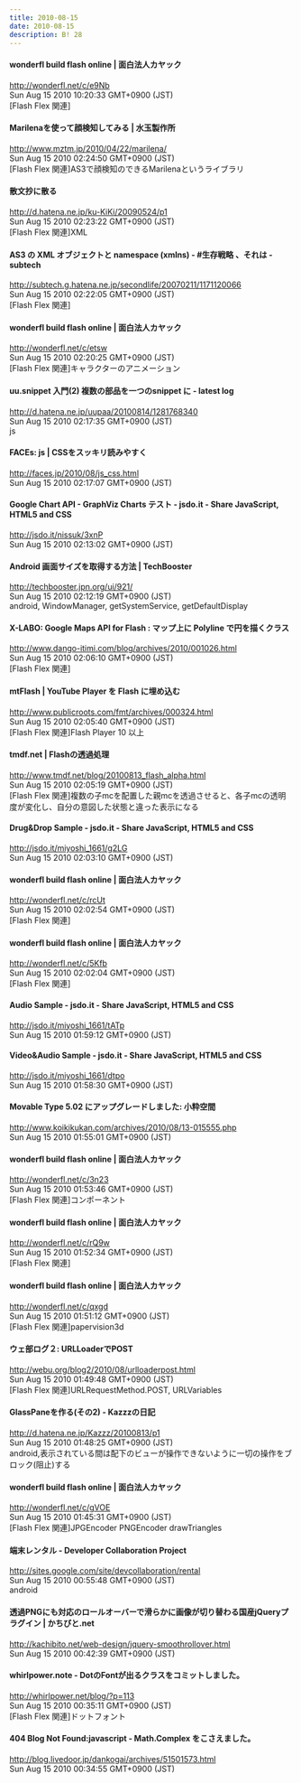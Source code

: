 ```yaml
---
title: 2010-08-15
date: 2010-08-15
description: B! 28
---
```


#### wonderfl build flash online | 面白法人カヤック
http://wonderfl.net/c/e9Nb<br>
Sun Aug 15 2010 10:20:33 GMT+0900 (JST)<br>
[Flash Flex 関連]


#### Marilenaを使って顔検知してみる | 水玉製作所
http://www.mztm.jp/2010/04/22/marilena/<br>
Sun Aug 15 2010 02:24:50 GMT+0900 (JST)<br>
[Flash Flex 関連]AS3で顔検知のできるMarilenaというライブラリ


#### 散文抄に散る
http://d.hatena.ne.jp/ku-KiKi/20090524/p1<br>
Sun Aug 15 2010 02:23:22 GMT+0900 (JST)<br>
[Flash Flex 関連]XML


#### AS3 の XML オブジェクトと namespace (xmlns) - #生存戦略 、それは - subtech
http://subtech.g.hatena.ne.jp/secondlife/20070211/1171120066<br>
Sun Aug 15 2010 02:22:05 GMT+0900 (JST)<br>
[Flash Flex 関連]


#### wonderfl build flash online | 面白法人カヤック
http://wonderfl.net/c/etsw<br>
Sun Aug 15 2010 02:20:25 GMT+0900 (JST)<br>
[Flash Flex 関連]キャラクターのアニメーション


####  uu.snippet 入門(2) 複数の部品を一つのsnippet に - latest log
http://d.hatena.ne.jp/uupaa/20100814/1281768340<br>
Sun Aug 15 2010 02:17:35 GMT+0900 (JST)<br>
js


#### FACEs: js | CSSをスッキリ読みやすく
http://faces.jp/2010/08/js_css.html<br>
Sun Aug 15 2010 02:17:07 GMT+0900 (JST)<br>


#### Google Chart API - GraphViz Charts テスト - jsdo.it - Share JavaScript, HTML5 and CSS
http://jsdo.it/nissuk/3xnP<br>
Sun Aug 15 2010 02:13:02 GMT+0900 (JST)<br>


#### Android 画面サイズを取得する方法 | TechBooster
http://techbooster.jpn.org/ui/921/<br>
Sun Aug 15 2010 02:12:19 GMT+0900 (JST)<br>
android, WindowManager, getSystemService, getDefaultDisplay


#### X-LABO: Google Maps API for Flash : マップ上に Polyline で円を描くクラス
http://www.dango-itimi.com/blog/archives/2010/001026.html<br>
Sun Aug 15 2010 02:06:10 GMT+0900 (JST)<br>
[Flash Flex 関連]


#### mtFlash | YouTube Player を Flash に埋め込む
http://www.publicroots.com/fmt/archives/000324.html<br>
Sun Aug 15 2010 02:05:40 GMT+0900 (JST)<br>
[Flash Flex 関連]Flash Player 10 以上


#### tmdf.net | Flashの透過処理
http://www.tmdf.net/blog/20100813_flash_alpha.html<br>
Sun Aug 15 2010 02:05:19 GMT+0900 (JST)<br>
[Flash Flex 関連]複数の子mcを配置した親mcを透過させると、各子mcの透明度が変化し、自分の意図した状態と違った表示になる


#### Drug&Drop Sample - jsdo.it - Share JavaScript, HTML5 and CSS
http://jsdo.it/miyoshi_1661/g2LG<br>
Sun Aug 15 2010 02:03:10 GMT+0900 (JST)<br>


#### wonderfl build flash online | 面白法人カヤック
http://wonderfl.net/c/rcUt<br>
Sun Aug 15 2010 02:02:54 GMT+0900 (JST)<br>
[Flash Flex 関連]


#### wonderfl build flash online | 面白法人カヤック
http://wonderfl.net/c/5Kfb<br>
Sun Aug 15 2010 02:02:04 GMT+0900 (JST)<br>
[Flash Flex 関連]


#### Audio Sample - jsdo.it - Share JavaScript, HTML5 and CSS
http://jsdo.it/miyoshi_1661/tATp<br>
Sun Aug 15 2010 01:59:12 GMT+0900 (JST)<br>


#### Video&Audio Sample - jsdo.it - Share JavaScript, HTML5 and CSS
http://jsdo.it/miyoshi_1661/dtpo<br>
Sun Aug 15 2010 01:58:30 GMT+0900 (JST)<br>


#### Movable Type 5.02 にアップグレードしました: 小粋空間
http://www.koikikukan.com/archives/2010/08/13-015555.php<br>
Sun Aug 15 2010 01:55:01 GMT+0900 (JST)<br>


#### wonderfl build flash online | 面白法人カヤック
http://wonderfl.net/c/3n23<br>
Sun Aug 15 2010 01:53:46 GMT+0900 (JST)<br>
[Flash Flex 関連]コンポーネント


#### wonderfl build flash online | 面白法人カヤック
http://wonderfl.net/c/rQ9w<br>
Sun Aug 15 2010 01:52:34 GMT+0900 (JST)<br>
[Flash Flex 関連]


#### wonderfl build flash online | 面白法人カヤック
http://wonderfl.net/c/qxgd<br>
Sun Aug 15 2010 01:51:12 GMT+0900 (JST)<br>
[Flash Flex 関連]papervision3d


#### ウェ部ログ２: URLLoaderでPOST
http://webu.org/blog2/2010/08/urlloaderpost.html<br>
Sun Aug 15 2010 01:49:48 GMT+0900 (JST)<br>
[Flash Flex 関連]URLRequestMethod.POST, URLVariables


#### GlassPaneを作る(その2)  - Kazzzの日記
http://d.hatena.ne.jp/Kazzz/20100813/p1<br>
Sun Aug 15 2010 01:48:25 GMT+0900 (JST)<br>
android,表示されている間は配下のビューが操作できないように一切の操作をブロック(阻止)する


#### wonderfl build flash online | 面白法人カヤック
http://wonderfl.net/c/gVOE<br>
Sun Aug 15 2010 01:45:31 GMT+0900 (JST)<br>
[Flash Flex 関連]JPGEncoder PNGEncoder drawTriangles


#### 端末レンタル - Developer Collaboration Project
http://sites.google.com/site/devcollaboration/rental<br>
Sun Aug 15 2010 00:55:48 GMT+0900 (JST)<br>
android


#### 透過PNGにも対応のロールオーバーで滑らかに画像が切り替わる国産jQueryプラグイン | かちびと.net
http://kachibito.net/web-design/jquery-smoothrollover.html<br>
Sun Aug 15 2010 00:42:39 GMT+0900 (JST)<br>


#### whirlpower.note - DotのFontが出るクラスをコミットしました。
http://whirlpower.net/blog/?p=113<br>
Sun Aug 15 2010 00:35:11 GMT+0900 (JST)<br>
[Flash Flex 関連]ドットフォント


#### 404 Blog Not Found:javascript - Math.Complex をこさえました。
http://blog.livedoor.jp/dankogai/archives/51501573.html<br>
Sun Aug 15 2010 00:34:55 GMT+0900 (JST)<br>


